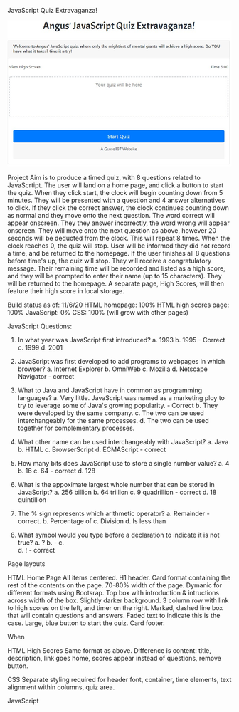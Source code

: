 JavaScript Quiz Extravaganza!

![Getting Started](./assets/htmlSnapshot.jpg)

Project
Aim is to produce a timed quiz, with 8 questions related to JavaScrtipt. The user will land on a home page, and click a button to start the quiz.
When they click start, the clock will begin counting down from 5 minutes. They will be presented with a question and 4 answer alternatives to click.
If they click the correct answer, the clock continues counting down as normal and they move onto the next question. The word correct will appear onscreen.
They they answer incorrectly, the word wrong will appear onscreen. They will move onto the next question as above, however 20 seconds will be deducted from the clock.
This will repeat 8 times.
When the clock reaches 0, the quiz will stop. User will be informed they did not record a time, and be returned to the homepage.
If the user finishes all 8 questions before time's up, the quiz will stop. They will receive a congratulatory message. Their remaining time will be recorded and listed as a high score, and they will be prompted to enter their name (up to 15 characters). They will be returned to the homepage.
A separate page, High Scores, will then feature their high score in local storage.

Build status as of: 11/6/20
HTML homepage: 100%
HTML high scores page: 100%
JavaScript: 0%
CSS: 100% (will grow with other pages)


JavaScript Questions:
1. In what year was JavaScript first introduced?
a. 1993
b. 1995 - Correct
c. 1999
d. 2001

2. JavaScript was first developed to add programs to webpages in which browser?
a. Internet Explorer
b. OmniWeb
c. Mozilla
d. Netscape Navigator - correct

3. What to Java and JavaScript have in common as programming languages?
a. Very little. JavaScript was named as a marketing ploy to try to leverage some of Java's growing popularity. - Correct
b. They were developed by the same company.
c. The two can be used interchangeably for the same processes.
d. The two can be used together for complementary processes.

4. What other name can be used interchangeably with JavaScript?
a. Java
b. HTML
c. BrowserScript
d. ECMAScript - correct

5. How many bits does JavaScript use to store a single number value?
a. 4
b. 16
c. 64 - correct
d. 128

6. What is the appoximate largest whole number that can be stored in JavaScript?
a. 256 billion
b. 64 trillion
c. 9 quadrillion - correct
d. 18 quintillion

7. The % sign represents which arithmetic operator?
a. Remainder - correct.
b. Percentage of
c. Division
d. Is less than

8. What symbol would you type before a declaration to indicate it is not true?
a. ?
b. -
c. \
d. ! - correct


Page layouts

HTML Home Page
All items centered.
H1 header.
Card format containing the rest of the contents on the page. 70-80% width of the page. Dymanic for different formats using Bootsrap.
Top box with introduction & intructions across width of the box. Slightly darker background.
3 column row with link to high scores on the left, and timer on the right.
Marked, dashed line box that will contain questions and answers. Faded text to indicate this is the case.
Large, blue button to start the quiz.
Card footer.

When

HTML High Scores
Same format as above. Difference is content: title, description, link goes home, scores appear instead of questions, remove button.

CSS
Separate styling required for header font, container, time elements, text alignment within columns, quiz area.

JavaScript
